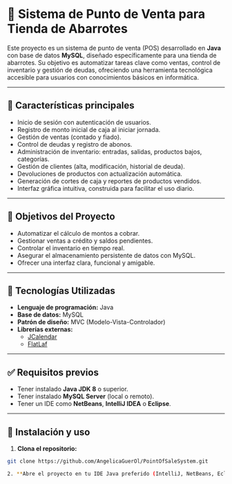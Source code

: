 # 🛒 Sistema de Punto de Venta para Tienda de Abarrotes

Este proyecto es un sistema de punto de venta (POS) desarrollado en **Java** con base de datos **MySQL**, diseñado específicamente para una tienda de abarrotes. Su objetivo es automatizar tareas clave como ventas, control de inventario y gestión de deudas, ofreciendo una herramienta tecnológica accesible para usuarios con conocimientos básicos en informática.

---

## 📌 Características principales

- Inicio de sesión con autenticación de usuarios.
- Registro de monto inicial de caja al iniciar jornada.
- Gestión de ventas (contado y fiado).
- Control de deudas y registro de abonos.
- Administración de inventario: entradas, salidas, productos bajos, categorías.
- Gestión de clientes (alta, modificación, historial de deuda).
- Devoluciones de productos con actualización automática.
- Generación de cortes de caja y reportes de productos vendidos.
- Interfaz gráfica intuitiva, construida para facilitar el uso diario.

---

## 🎯 Objetivos del Proyecto

- Automatizar el cálculo de montos a cobrar.
- Gestionar ventas a crédito y saldos pendientes.
- Controlar el inventario en tiempo real.
- Asegurar el almacenamiento persistente de datos con MySQL.
- Ofrecer una interfaz clara, funcional y amigable.

---

## 🧰 Tecnologías Utilizadas

- **Lenguaje de programación:** Java
- **Base de datos:** MySQL
- **Patrón de diseño:** MVC (Modelo-Vista-Controlador)
- **Librerías externas:**
  - [JCalendar](https://toedter.com/jcalendar/)
  - [FlatLaf](https://www.formdev.com/flatlaf/)

---

## ✅ Requisitos previos

- Tener instalado **Java JDK 8** o superior.
- Tener instalado **MySQL Server** (local o remoto).
- Tener un IDE como **NetBeans**, **IntelliJ IDEA** o **Eclipse**.

---

## 🚀 Instalación y uso

1. **Clona el repositorio:**

```bash
git clone https://github.com/AngelicaGuerOl/PointOfSaleSystem.git

2. **Abre el proyecto en tu IDE Java preferido (IntelliJ, NetBeans, Eclipse, etc.).**


